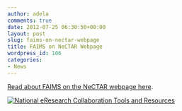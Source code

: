 ```yaml
---
author: adela
comments: true
date: 2012-07-25 06:30:50+00:00
layout: post
slug: faims-on-nectar-webpage
title: FAIMS on NeCTAR Webpage
wordpress_id: 106
categories:
- News
---
```


[Read about FAIMS on the NeCTAR webpage here](http://www.nectar.org.au/federated-archaeological-information-management-system).

[![National eResearch Collaboration Tools and Resources](http://www.fedarch.org/wordpress/wp-content/uploads//2012/07/nectar.jpg)](http://nectar.org.au/)
